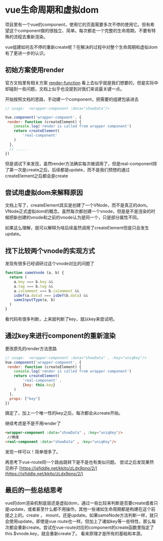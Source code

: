 # vue生命周期和虚拟dom

项目里有一个vue的component，使用它的页面需要多次不停的使用它。但有希望这个component做的很独立、简单。每次都走一个完整的生命周期，不要有特殊的流程去重新渲染。

vue组建如何去不停的重新create呢？在解决的过程中对整个生命周期和虚拟dom有了更进一步的认识。

## 初始方案使用render

官方文档里有相关方案 [render-function](https://cn.vuejs.org/v2/guide/render-function.html) 看上去似乎就是我们想要的，但是实际中却碰到一些问题，文档上似乎也没提到对我们来说最关键一点。

开始按照文档的思路，手动建一个component，把需要的组建包装进去

```javascript
// usage:  <wrapper-component :data="showData"/>

Vue.component('wrapper-compoent', {
 render: function (createElement) {
    console.log('render is called from wrapper component')
    return createElement(
        'real-component'
    )
  },
  // .....
})
```

但是调试下来发现，虽然render方法确实每次被调用了，但是real-component除了第一次是create之后，后续都是update，而不是我们预想的通过createElement之后都会是create

## 尝试用虚拟dom来解释原因

文档上写了，createElement其实是创建了一个VNode，而不是真正的dom。VNode正式虚拟dom的概念。虽然每次都创建一个vnode，但是是不是渲染的时候把新创建的vnode和之前的vnode认为是同一个，只是部分属性不同。

如果这么理解，就可以解释为啥后续虽然调用了createElement但是只会发生update。

## 找下比较两个vnode的实现方式

发现有很多已经调研过这个vnode对比的问题了

```javascript
function sameVnode (a, b) {
  return (
    a.key === b.key &&
    a.tag === b.tag &&
    a.isComment === b.isComment &&
    isDef(a.data) === isDef(b.data) &&
    sameInputType(a, b)
  )
}
```

看代码有很多判断，上来就判断了key，就以key来尝试吧。

## 通过key来进行component的重新渲染

更改原先的render方法思路

```javascript
// usage:  <wrapper-component :data="showData" , :key="uniqKey"/>
Vue.component('wrapper-compoent', {
 render: function (createElement) {
    console.log('render is called from wrapper component')
    return createElement(
        'real-component' , 
        {key: this.key}
    )
  },
  props: ["key"]
})
```

搞定了，加上一个唯一性的key之后，每次都会从create开始。

继续考虑是不是不用render了

```html
<wrapper-component :data="showData" , :key="uniqKey"/>
 //换成
<real-component :data="showData" , :key="uniqKey"/>
```

发现一样可以！简单很多了。

再思考下vue-route同一个路由跳转下是不是也有类似问题。
尝试之后发现果然 见例子 [https://jsfiddle.net/kkito/zLdx9pno/2/](https://jsfiddle.net/kkito/zLdx9pno/2/)

## 最后的一些总结思考

vue的dom渲染机制底层还是虚拟dom，通过一些比较来判断是否要create或者只是update，或者甚至什么都不用操作。其他一些诸如生命周期都是构建在这个前提之上的。create ， mount，还是update。如果sameNode方法判断一样，就只会使用update。即使是vue route也一样。但加上了诸如key等一些特性，那么每次都会重新create。尝试在vue-route对应的component的create函数里指定了this.$vnode.key，就会重新create了。
看来原理才是所有的基础和本源。


